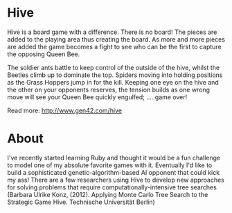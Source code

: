 Hive
====

Hive is a board game with a difference. There is no board! The pieces are added to the playing area thus creating the board. As more and more pieces are added the game becomes a fight to see who can be the first to capture the opposing Queen Bee.

The soldier ants battle to keep control of the outside of the hive, whilst the Beetles climb up to dominate the top. Spiders moving into holding positions as the Grass Hoppers jump in for the kill. Keeping one eye on the hive and the other on your opponents reserves, the tension builds as one wrong move will see your Queen Bee quickly engulfed; .... game over!

Read more: http://www.gen42.com/hive

About
====

I've recently started learning Ruby and thought it would be a fun challenge to model one of my absolute favorite games with it. Eventually I'd like to build a sophisticated genetic-algorithm-based AI opponent that could kick my ass! There are a few researchers using Hive to develop new approaches for solving problems that require computationally-intensive tree searches (Barbara Ulrike Konz, (2012). Applying Monte Carlo Tree Search to the Strategic Game Hive. Technische Universität Berlin)